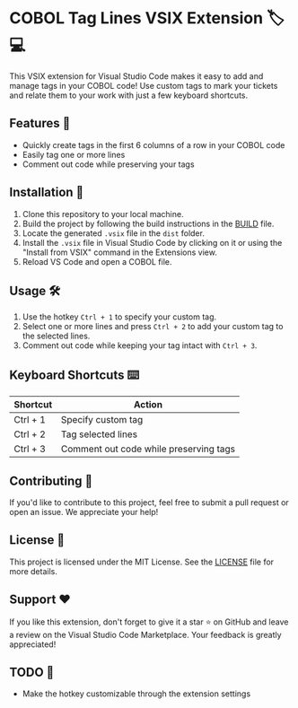 # COBOL Tag Lines VSIX Extension 🏷️💻

This VSIX extension for Visual Studio Code makes it easy to add and manage tags in your COBOL code! Use custom tags to mark your tickets and relate them to your work with just a few keyboard shortcuts.

## Features 🌟

- Quickly create tags in the first 6 columns of a row in your COBOL code
- Easily tag one or more lines
- Comment out code while preserving your tags

## Installation 💾

1. Clone this repository to your local machine.
2. Build the project by following the build instructions in the [BUILD](BUILD.md) file.
3. Locate the generated `.vsix` file in the `dist` folder.
4. Install the `.vsix` file in Visual Studio Code by clicking on it or using the "Install from VSIX" command in the Extensions view.
5. Reload VS Code and open a COBOL file.

## Usage 🛠️

1. Use the hotkey `Ctrl + 1` to specify your custom tag.
2. Select one or more lines and press `Ctrl + 2` to add your custom tag to the selected lines.
3. Comment out code while keeping your tag intact with `Ctrl + 3`.

## Keyboard Shortcuts ⌨️

| Shortcut | Action                                 |
| -------- | -------------------------------------- |
| Ctrl + 1 | Specify custom tag                     |
| Ctrl + 2 | Tag selected lines                     |
| Ctrl + 3 | Comment out code while preserving tags |

## Contributing 🤝

If you'd like to contribute to this project, feel free to submit a pull request or open an issue. We appreciate your help!

## License 📜

This project is licensed under the MIT License. See the [LICENSE](LICENSE) file for more details.

## Support ❤️

If you like this extension, don't forget to give it a star ⭐ on GitHub and leave a review on the Visual Studio Code Marketplace. Your feedback is greatly appreciated!

## TODO 📝

- Make the hotkey customizable through the extension settings
